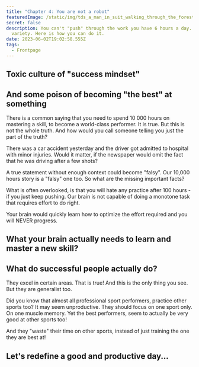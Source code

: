 ```yaml
---
title: "Chapter 4: You are not a robot"
featuredImage: /static/img/tds_a_man_in_suit_walking_through_the_forest_light_colorful_ske_83c7cd3d-e9fe-49bc-8379-03d411908bfb.png
secret: false
description: You can't "push" through the work you have 6 hours a day. You need
  variety. Here is how you can do it.
date: 2023-06-02T19:02:58.555Z
tags:
  - Frontpage
---
```

## Toxic culture of "success mindset"





## And some poison of becoming "the best" at something

There is a common saying that you need to spend 10 000 hours on mastering a skill, to become a world-class performer. It is true. But this is not the whole truth. And how would you call someone telling you just the part of the truth?



There was a car accident yesterday and the driver got admitted to hospital with minor injuries. Would it matter, if the newspaper would omit the fact that he was driving after a few shots?

A true statement without enough context could become "falsy". Our 10,000 hours story is a "falsy" one too. So what are the missing important facts?

What is often overlooked, is that you will hate any practice after 100 hours - if you just keep pushing. Our brain is not capable of doing a monotone task that requires effort to do right.

Your brain would quickly learn how to optimize the effort required and you will NEVER progress.



## What your brain actually needs to learn and master a new skill?





## What do successful people actually do?

They excel in certain areas. That is true! And this is the only thing you see. But they are generalist too.

Did you know that almost all professional sport performers, practice other sports too? It may seem unproductive. They should focus on one sport only. On one muscle memory. Yet the best performers, seem to actually be very good at other sports too! 

And they "waste" their time on other sports, instead of just training the one they are best at!

## Let's redefine a good and productive day...
